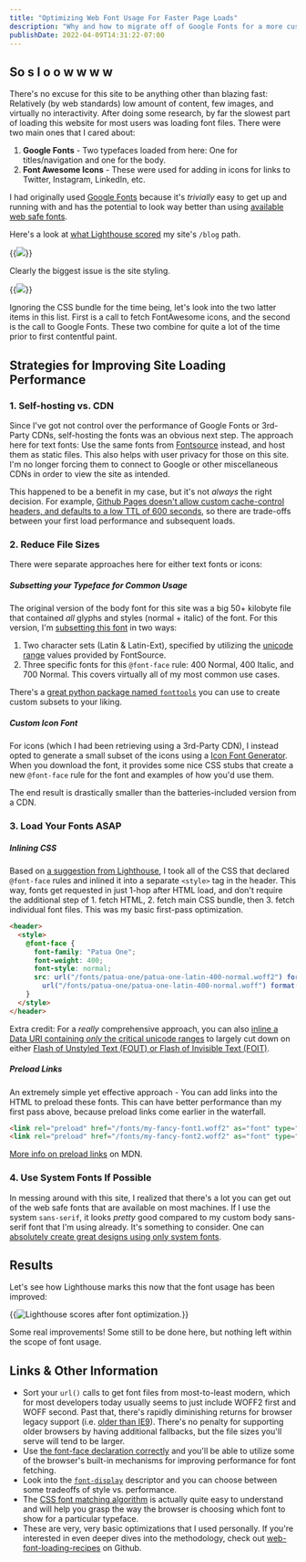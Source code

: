 ```yaml
---
title: "Optimizing Web Font Usage For Faster Page Loads"
description: "Why and how to migrate off of Google Fonts for a more customizable user experience."
publishDate: 2022-04-09T14:31:22-07:00
---
```


## So s l o o w w w w

There's no excuse for this site to be anything other than blazing fast: Relatively (by web standards) low amount of content, few images, and virtually no interactivity. After doing some research, by far the slowest part of loading this website for most users was loading font files. There were two main ones that I cared about:

1. **Google Fonts** - Two typefaces loaded from here: One for titles/navigation and one for the body.
2. **Font Awesome Icons** - These were used for adding in icons for links to Twitter, Instagram, LinkedIn, etc.

I had originally used [Google Fonts](https://fonts.google.com/) because it's _trivially_ easy to get up and running with and has the potential to look way better than using [available web safe fonts](https://www.cssfontstack.com/).

Here's a look at [what Lighthouse scored](https://pagespeed.web.dev/report?url=https%3A%2F%2Fzmsy.co%2Fblog) my site's `/blog` path.

{{<image src="lighthouse_times.png">}}

Clearly the biggest issue is the site styling.

{{<image src="lighthouse_opportunity.png">}}

Ignoring the CSS bundle for the time being, let's look into the two latter items in this list. First is a call to fetch FontAwesome icons, and the second is the call to Google Fonts. These two combine for quite a lot of the time prior to first contentful paint.

## Strategies for Improving Site Loading Performance

### 1. Self-hosting vs. CDN

Since I've got not control over the performance of Google Fonts or 3rd-Party CDNs, self-hosting the fonts was an obvious next step. The approach here for text fonts: Use the same fonts from [Fontsource](https://fontsource.org/) instead, and host them as static files. This also helps with user privacy for those on this site. I'm no longer forcing them to connect to Google or other miscellaneous CDNs in order to view the site as intended.

This happened to be a benefit in my case, but it's not _always_ the right decision. For example, [Github Pages doesn't allow custom cache-control headers, and defaults to a low TTL of 600 seconds](https://retirednotout.uk/blog/2021/05/cache-control-for-github-pages), so there are trade-offs between your first load performance and subsequent loads.

### 2. Reduce File Sizes

There were separate approaches here for either text fonts or icons:

##### Subsetting your Typeface for Common Usage

The original version of the body font for this site was a big 50+ kilobyte file that contained _all_ glyphs and styles (normal + italic) of the font. For this version, I'm [subsetting this font](http://thenewcode.com/878/Slash-Page-Load-Times-With-CSS-Font-Subsetting) in two ways:

1. Two character sets (Latin & Latin-Ext), specified by utilizing the [unicode range](https://developer.mozilla.org/en-US/docs/Web/CSS/@font-face/unicode-range) values provided by FontSource.
2. Three specific fonts for this `@font-face` rule: 400 Normal, 400 Italic, and 700 Normal. This covers virtually all of my most common use cases.

There's a [great python package named `fonttools`](https://github.com/fonttools/fonttools) you can use to create custom subsets to your liking.

##### Custom Icon Font

For icons (which I had been retrieving using a 3rd-Party CDN), I instead opted to generate a small subset of the icons using a [Icon Font Generator](https://icomoon.io/app). When you download the font, it provides some nice CSS stubs that create a new `@font-face` rule for the font and examples of how you'd use them.

The end result is drastically smaller than the batteries-included version from a CDN.

### 3. Load Your Fonts ASAP

##### Inlining CSS

Based on [a suggestion from Lighthouse](https://web.dev/render-blocking-resources/?utm_source=lighthouse&utm_medium=lr#how-to-eliminate-render-blocking-scripts), I took all of the CSS that declared `@font-face` rules and inlined it into a separate `<style>` tag in the header. This way, fonts get requested in just 1-hop after HTML load, and don't require the additional step of 1. fetch HTML, 2. fetch main CSS bundle, then 3. fetch individual font files. This was my basic first-pass optimization.

```html
<header>
  <style>
    @font-face {
      font-family: "Patua One";
      font-weight: 400;
      font-style: normal;
      src: url("/fonts/patua-one/patua-one-latin-400-normal.woff2") format("woff2"),
        url("/fonts/patua-one/patua-one-latin-400-normal.woff") format("woff");
    }
  </style>
</header>
```

Extra credit: For a _really_ comprehensive approach, you can also [inline a Data URI containing _only_ the critical unicode ranges](https://github.com/zachleat/web-font-loading-recipes/blob/master/critical-foft-data-uri.html#L10) to largely cut down on either [Flash of Unstyled Text (FOUT) or Flash of Invisible Text (FOIT)](https://css-tricks.com/fout-foit-foft/).

##### Preload Links

An extremely simple yet effective approach - You can add links into the HTML to preload these fonts. This can have better performance than my first pass above, because preload links come earlier in the waterfall.

```html
<link rel="preload" href="/fonts/my-fancy-font1.woff2" as="font" type="font/woff2" crossorigin>
<link rel="preload" href="/fonts/my-fancy-font2.woff2" as="font" type="font/woff2" crossorigin>
```

[More info on preload links](https://developer.mozilla.org/en-US/docs/Web/HTML/Link_types/preload) on MDN.

### 4. Use System Fonts If Possible

In messing around with this site, I realized that there's a lot you can get out of the web safe fonts that are available on most machines. If I use the system `sans-serif`, it looks _pretty_ good compared to my custom body sans-serif font that I'm using already. It's something to consider. One can [absolutely create great designs using only system fonts](https://iainbean.com/posts/2021/system-fonts-dont-have-to-be-ugly/).

## Results

Let's see how Lighthouse marks this now that the font usage has been improved:

{{<image src="lighthouse_times_2.png" alt="Lighthouse scores after font optimization.">}}

Some real improvements! Some still to be done here, but nothing left within the scope of font usage.

## Links & Other Information

- Sort your `url()` calls to get font files from most-to-least modern, which for most developers today usually seems to just include WOFF2 first and WOFF second. Past that, there's rapidly diminishing returns for browser legacy support (i.e. [older than IE9](https://developer.mozilla.org/en-US/docs/Learn/CSS/Styling_text/Web_fonts#web_fonts)). There's no penalty for supporting older browsers by having additional fallbacks, but the file sizes you'll serve will tend to be larger.
- Use [the font-face declaration correctly](https://www.hacksoft.io/blog/using-multiple-font-files-the-right-way) and you'll be able to utilize some of the browser's built-in mechanisms for improving performance for font fetching.
- Look into the [`font-display`](https://developer.mozilla.org/en-US/docs/Web/CSS/@font-face/font-display) descriptor and you can choose between some tradeoffs of style vs. performance.
- The [CSS font matching algorithm](https://drafts.csswg.org/css-fonts-3/#font-matching-algorithm) is actually quite easy to understand and will help you grasp the way the browser is choosing which font to show for a particular typeface.
- These are very, very basic optimizations that I used personally. If you're interested in even deeper dives into the methodology, check out [web-font-loading-recipes](https://github.com/zachleat/web-font-loading-recipes) on Github.
